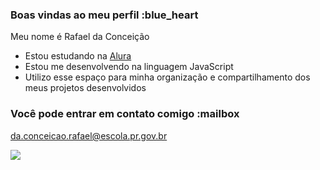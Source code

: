 ### Boas vindas ao meu perfil :blue_heart

Meu nome é Rafael da Conceição

- Estou estudando na [Alura](https://www.alura.com.br)
- Estou me desenvolvendo na linguagem JavaScript
- Utilizo esse espaço para minha organização e compartilhamento dos meus projetos desenvolvidos

### Você pode entrar em contato comigo :mailbox

da.conceicao.rafael@escola.pr.gov.br

![](https://media1.tenor.com/m/WF1XMVRhtj0AAAAC/garfield-wave.gif)
